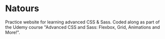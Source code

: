# Natours
Practice website for learning advanced CSS & Sass. Coded along as part of the Udemy course "Advanced CSS and Sass: Flexbox, Grid, Animations and More!".

